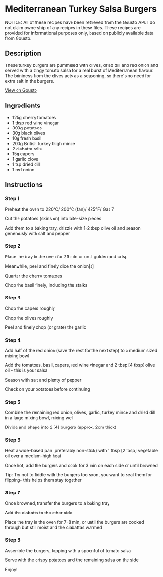 # Mediterranean Turkey Salsa Burgers

NOTICE: All of these recipes have been retrieved from the Gousto API. I do not claim ownership of any recipes in these files. These recipes are provided for informational purposes only, based on publicly available data from Gousto.

## Description

These turkey burgers are pummeled with olives, dried dill and red onion and served with a zingy tomato salsa for a real burst of Mediterranean flavour. The brininess from the olives acts as a seasoning, so there's no need for extra salt in the burgers. 

[View on Gousto](https://www.gousto.co.uk/recipes/cookbook/mediterranean-turkey-salsa-burgers)

## Ingredients

- 125g cherry tomatoes
- 1 tbsp red wine vinegar 
- 300g potatoes
- 30g black olives 
- 10g fresh basil
- 200g British turkey thigh mince 
- 2 ciabatta rolls 
- 15g capers
- 1 garlic clove
- 1 tsp dried dill
- 1 red onion

## Instructions


### Step 1

Preheat the oven to 220&deg;C/ 200&deg;C (fan)/ 425&deg;F/ Gas 7


Cut the potatoes (skins on) into bite-size pieces


Add them to a baking tray, drizzle with 1-2 tbsp olive oil and season generously with salt and pepper


### Step 2

Place the tray in the oven for 25 min or until golden and crisp


Meanwhile, peel and finely dice the onion<span class="text-danger">[s]</span>


Quarter the cherry tomatoes


Chop the basil finely, including the stalks


### Step 3

Chop the capers roughly


Chop the olives roughly


Peel and finely chop (or grate) the garlic


### Step 4

Add half of the red onion (save the rest for the next step) to a medium sized mixing bowl


Add the tomatoes, basil, capers, red wine vinegar and 2 tbsp <span class="text-danger">[4 tbsp]</span> olive oil - this is your salsa


Season&nbsp;with salt and plenty of pepper


Check on your potatoes before continuing


### Step 5

Combine the remaining red onion, olives, garlic, turkey mince and dried dill in a large mixing bowl, mixing well


Divide and shape into&nbsp;2 <span class="text-danger">[4]</span> burgers (approx. 2cm thick)


### Step 6

Heat a wide-based pan (preferably non-stick) with 1 tbsp <span class="text-danger">[2 tbsp]&nbsp;</span>vegetable oil over a medium-high heat


Once hot, add the burgers and cook for 3 min on each side or until browned


Tip:&nbsp;Try not to fiddle with the burgers too soon, you want to seal them for flipping- this helps them stay together


### Step 7

Once browned, transfer the burgers to a baking tray


Add the ciabatta to the other side


Place the tray in the oven for 7-8 min, or until the burgers are cooked through but still moist and the ciabattas warmed

### Step 8

Assemble the burgers, topping with a spoonful of tomato salsa


Serve with the crispy potatoes and the remaining salsa on the side


Enjoy!

